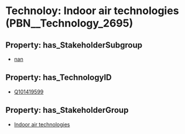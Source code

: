 # Technoloy: __Indoor air technologies__ (PBN__Technology_2695)

## Property: has_StakeholderSubgroup

* [nan](PBN__TechSubgroup_7)

## Property: has_TechnologyID

* [Q101419599](Q101419599)

## Property: has_StakeholderGroup

* [Indoor air technologies](PBN__TechGroup_13)


